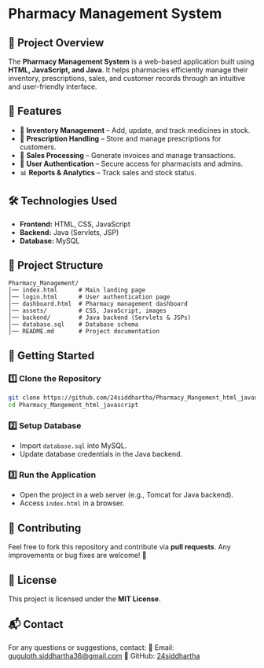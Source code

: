 # Pharmacy Management System

## 📌 Project Overview
The **Pharmacy Management System** is a web-based application built using **HTML, JavaScript, and Java**. It helps pharmacies efficiently manage their inventory, prescriptions, sales, and customer records through an intuitive and user-friendly interface.

## 🚀 Features
- 🏥 **Inventory Management** – Add, update, and track medicines in stock.
- 💊 **Prescription Handling** – Store and manage prescriptions for customers.
- 🛒 **Sales Processing** – Generate invoices and manage transactions.
- 🔑 **User Authentication** – Secure access for pharmacists and admins.
- 📊 **Reports & Analytics** – Track sales and stock status.

## 🛠️ Technologies Used
- **Frontend:** HTML, CSS, JavaScript
- **Backend:** Java (Servlets, JSP)
- **Database:** MySQL

## 📂 Project Structure
```
Pharmacy_Management/
│── index.html      # Main landing page
│── login.html      # User authentication page
│── dashboard.html  # Pharmacy management dashboard
│── assets/         # CSS, JavaScript, images
│── backend/        # Java backend (Servlets & JSPs)
│── database.sql    # Database schema
│── README.md       # Project documentation
```

## 🚀 Getting Started
### 1️⃣ Clone the Repository
```sh
git clone https://github.com/24siddhartha/Pharmacy_Mangement_html_javascript.git
cd Pharmacy_Mangement_html_javascript
```
### 2️⃣ Setup Database
- Import `database.sql` into MySQL.
- Update database credentials in the Java backend.

### 3️⃣ Run the Application
- Open the project in a web server (e.g., Tomcat for Java backend).
- Access `index.html` in a browser.

## 🤝 Contributing
Feel free to fork this repository and contribute via **pull requests**. Any improvements or bug fixes are welcome! 🎯

## 📜 License
This project is licensed under the **MIT License**.

## 📬 Contact
For any questions or suggestions, contact:
📧 Email: [guguloth.siddhartha36@gmail.com](mailto:guguloth.siddhartha36@gmail.com)
📌 GitHub: [24siddhartha](https://github.com/24siddhartha/)
